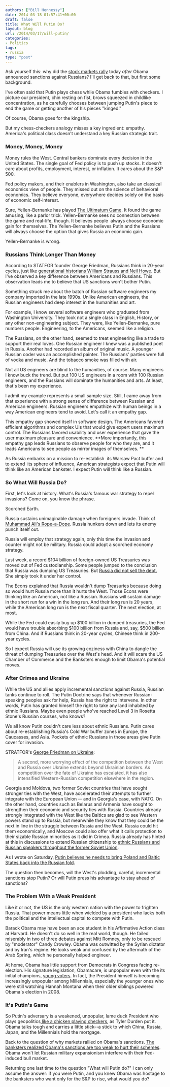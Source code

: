 ```yaml
---
authors: ["Bill Hennessy"]
date: 2014-03-18 01:57:41+00:00
draft: false
title: What Will Putin Do?
layout: blog
url: /2014/03/17/will-putin/
categories:
- Politics
tags:
- russia
type: "post"
---
```


Ask yourself this: why did the [stock markets rally](https://www.zerohedge.com/news/2014-03-17/stocks-soar-crimean-referendum-russian-sanctions) today _after_ Obama announced sanctions against Russians? I'll get back to that, but first some background.

I've often said that Putin plays chess while Obama fumbles with checkers. I picture our president, chin resting on fist, brows squeezed in childlike concentration, as he carefully chooses between jumping Putin's piece to end the game or getting another of his pieces "kinged."

Of course, Obama goes for the kingship.

But my chess-checkers analogy misses a key ingredient: empathy. America's political class doesn't understand a key Russian strategic trait.



### Money, Money, Money



Money rules the West. Central bankers dominate every decision in the United States. The single goal of Fed policy is to push up stocks. It doesn't care about profits, employment, interest, or inflation. It cares about the S&P 500.

Fed policy makers, and their enablers in Washington, also take an classical economics view of people. They missed out on the science of behavioral economics. They believe everyone, everywhere decides solely on the basis of economic self-interest.

Sure, Yellen-Bernanke has played [The Ultimatum Game](https://money.howstuffworks.com/ultimatum-game.htm). It found the game amusing, like a parlor trick. Yellen-Bernanke sees no connection between the game and real-life, though. It believes people  always choose economic gain for themselves. The Yellen-Bernanke believes Putin and the Russians will always choose the option that gives Russia an economic gain.

Yellen-Bernanke is wrong.



### Russians Think Longer Than Money



According to STATFOR founder George Friedman, Russians think in 20-year cycles, just like [generational historians William Strauss and Neil Howe](https://hennessysview.com/2011/03/14/dont-look-for-quick-fixes/). But I've observed a key difference between Americans and Russians. This observation leads me to believe that US sanctions won't bother Putin.

Something struck me about the batch of Russian software engineers my company imported in the late 1990s. Unlike American engineers, the Russian engineers had deep interest in the humanities and art.

For example, I know several software engineers who graduated from Washington University. They took not a single class in English, History, or any other non-engineering subject. They were, like Yellen-Bernanke, pure numbers people. Engineering, to the Americans, seemed like a religion.

The Russians, on the other hand, seemed to treat engineering like a trade to support their real loves. One Russian engineer I knew was a published poet in Russia. Another had recorded an album of original music. A younger Russian coder was an accomplished painter. The Russians' parties were full of vodka and music. And the tobacco smoke was filled with air.

Not all US engineers are blind to the humanities, of course. Many engineers I know buck the trend. But put 100 US engineers in a room with 100 Russian engineers, and the Russians will dominate the humanities and arts. At least, that's been my experience.

I admit my example represents a small sample size. Still, I came away from that experience with a strong sense of difference between Russian and American engineers. Russian engineers empathize with human beings in a way American engineers tend to avoid. Let's call it an empathy gap.

This empathy gap showed itself in software design. The Americans favored efficient algorithms and complex UIs that would give expert users maximum control. The Russians favored usability and user experience that gave the user maximum pleasure and convenience. **More importantly, this empathy gap leads Russians to observe people for who they are, and it leads Americans to see people as mirror images of themselves. **

As Russia embarks on a mission to re-establish  its Warsaw Pact buffer and to extend  its sphere of influence, American strategists expect that Putin will think like an American bankster. I expect Putin will think like a Russian.



### So What Will Russia Do?



First, let's look at history. What's Russia's famous war strategy to repel invasions? Come on, you know the phrase.

Scorched Earth.

Russia sustains unimaginable damage when foreigners invade. Think of [Muhammad Ali's Rope-a-Dope](https://en.wikipedia.org/wiki/Rope-a-dope). Russia hunkers down and lets its enemy punch itself out.

Russia will employ that strategy again, only this time the invasion and counter might not be military. Russia could adopt a scorched economy strategy.

Last week, a record $104 billion of foreign-owned US Treasuries was moved out of Fed custodianship. Some people jumped to the conclusion that Russia was dumping US Treasuries. But [Russia did not sell the debt.](https://www.businessinsider.com/nobody-sold-100-billion-of-treasuries-2014-3) She simply took it under her control.

The Econs explained that Russia wouldn't dump Treasuries because doing so would hurt Russia more than it hurts the West. Those Econs were thinking like an American, not like a Russian. Russians will sustain damage in the short run for a win in the long run. And their long run is 20 years, while the American long run is the next fiscal quarter. The next election, at most.

While the Fed could easily buy up $100 billion in dumped treasuries, the Fed would have trouble absorbing $100 billion from Russia and, say, $500 billion from China. And if Russians think in 20-year cycles, Chinese think in 200-year cycles.

So I expect Russia will use its growing coziness with China to dangle the threat of dumping Treasuries over the West's head. And it will scare the US Chamber of Commerce and the Banksters enough to limit Obama's potential moves.



### After Crimea and Ukraine



While the US and allies apply incremental sanctions against Russia, Russian tanks continue to roll. The Putin Doctrine says that whenever Russian-speaking peoples ask for help, Russia has the right to intervene. In other words, Putin has granted himself the right to take any land inhabited by ethnic Russians. Maybe even people who've reached Level 3 in Rosetta Stone's Russian courses, who knows?

We all know Putin couldn't care less about ethnic Russians. Putin cares about re-establishing Russia's Cold War buffer zones in Europe, the Caucasses, and Asia. Pockets of ethnic Russians in those areas give Putin cover for invasion.

STRATFOR's [George Friedman on Ukraine](https://www.stratfor.com/weekly/ukraines-increasing-polarization-and-western-challenge):



> A second, more worrying effect of the competition between the West and Russia over Ukraine extends beyond Ukrainian borders. As competition over the fate of Ukraine has escalated, it has also intensified Western-Russian competition elsewhere in the region.

Georgia and Moldova, two former Soviet countries that have sought stronger ties with the West, have accelerated their attempts to further integrate with the European Union -- and in Georgia's case, with NATO. On the other hand, countries such as Belarus and Armenia have sought to strengthen their economic and security ties with Russia. Countries already strongly integrated with the West like the Baltics are glad to see Western powers stand up to Russia, but meanwhile they know that they could be the next in line in the struggle between Russia and the West. Russia could hit them economically, and Moscow could also offer what it calls protection to their sizable Russian minorities as it did in Crimea. Russia already has hinted at this in discussions to extend Russian citizenship to [ethnic Russians and Russian speakers throughout the former Soviet Union](https://www.stratfor.com/image/russias-cultural-influence-former-soviet-states).



As I wrote on Saturday, [Putin believes he needs to bring Poland and Baltic States back into the Russian fold](https://hennessysview.com/2014/03/16/predicted-russias-ukraine-adventure-polands-next/).

The question then becomes, will the West's plodding, careful, incremental sanctions stop Putin? Or will Putin press his advantage to stay ahead of sanctions?



### The Problem With a Weak President



Like it or not, the US is the only western nation with the power to frighten Russia. That power means little when wielded by a president who lacks both the political and the intellectual capital to compete with Putin.

Barack Obama may have been an ace student in his Affirmative Action class at Harvard. He doesn't do so well in the real world, though. He failed miserably in two of three debates against Mitt Romney, only to be rescued by "moderator" Candy Crowley. Obama was outwitted by the Syrian dictator and by Iran's regime. He looks weak and confused by the aftermath of the Arab Spring, which he personally helped engineer.

At home, Obama has little support from Democrats in Congress facing re-election. His signature legislation, Obamacare, is unpopular even with the its initial champions, [young voters](https://m.reviewjournal.com/opinion/we-re-young-we-aren-t-stupid?utm_medium=referral&utm_source=pulsenews). In fact, the President himself is becoming increasingly unpopular among Millennials, especially the younger ones who were still watching Hannah Montana when their older siblings powered Obama's election in 2008.



### It's Putin's Game



So Putin's adversary is a weakened, unpopular, lame duck President who plays geopolitics[ like a chicken playing checkers](https://www.zerohedge.com/news/2014-03-17/russia-hints-it-may-force-ukraine-default-may-ask-ukraine-its-20-billion-share-ex-so), as Tyler Durden put it. Obama talks tough and carries a little stick--a stick to which China, Russia, Japan, and the Millennials hold the mortgage.

Back to the question of why markets rallied on Obama's sanctions. [The banksters realized Obama's sanctions are too weak to hurt their schemes](https://www.breitbart.com/InstaBlog/2014/03/17/Report-Weak-White-House-Sanctions-Rally-Russian-Market). Obama won't let Russian military expansionism interfere with their Fed-induced bull market.

Returning one last time to the question "What will Putin do?" I can only assume the answer: if you were Putin, and you knew Obama was hostage to the banksters who want only for the S&P to rise, what would you do?
